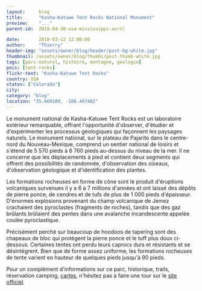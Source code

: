 ```yaml
---
layout:     blog
title:      "Kasha-Katuwe Tent Rocks National Monument"
preview:    "..."
parent-id:  2018-04-30-usa-mississippi-avril

date:       2018-03-12 12:00:00
author:     "Thierry"
header-img: "assets/owner/blog/header/post-bg-white.jpg"
thumbnail: /assets/owner/blog/thumbs/post-thumb-white.jpg
tags: [parc-naturel, histoire, montagne, geologie]
pois: [tent-rocks]
flickr-text: "Kasha-Katuwe Tent Rocks"
country: USA 
states: ["Colorado"]
city: 
category: "blog"
location: "35.660189, -106.407482"
---
```


Le monument national de Kasha-Katuwe Tent Rocks est un laboratoire extérieur remarquable, offrant l'opportunité d'observer, d'étudier et d'expérimenter les processus géologiques qui façonnent les paysages naturels. Le monument national, sur le plateau de Pajarito dans le centre-nord du Nouveau-Mexique, comprend un sentier national de loisirs et s'étend de 5 570 pieds à 6 760 pieds au-dessus du niveau de la mer. Il ne concerne que les déplacements à pied et contient deux segments qui offrent des possibilités de randonnée, d'observation des oiseaux, d'observation géologique et d'identification des plantes. 

Les formations rocheuses en forme de cône sont le produit d'éruptions volcaniques survenues il y a 6 à 7 millions d'années et ont laissé des dépôts de pierre ponce, de cendres et de tufs de plus de 1 000 pieds d'épaisseur. D'énormes explosions provenant du champ volcanique de Jemez crachaient des pyroclastes (fragments de roches), tandis que des gaz brûlants brûlaient des pentes dans une avalanche incandescente appelée coulée pyroclastique. 

Précisément perché sur beaucoup de hoodoos de tapering sont des chapeaux de bloc qui protègent la pierre ponce et le tuff plus doux ci-dessous. Certaines tentes ont perdu leurs caprocs durs et résistants et se désintègrent. Bien que de forme assez uniforme, les formations rocheuses de tente varient en hauteur de quelques pieds jusqu'à 90 pieds. 

Pour un complément d'informations sur ce parc, historique, trails, réservation camping, [cartes](https://www.nps.gov/grsa/planyourvisit/maps.htm), n'hésitez pas à faire une tour sur le [site officiel](http://www.www.nps.gov/grsa/index.htm).  